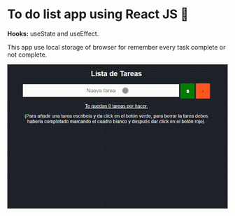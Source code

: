 # To do list app using React JS 📝

**Hooks:** useState and useEffect.

This app use local storage of browser for remember every task complete or not complete.

!["To Do App with React"](./To-do-list.gif)
